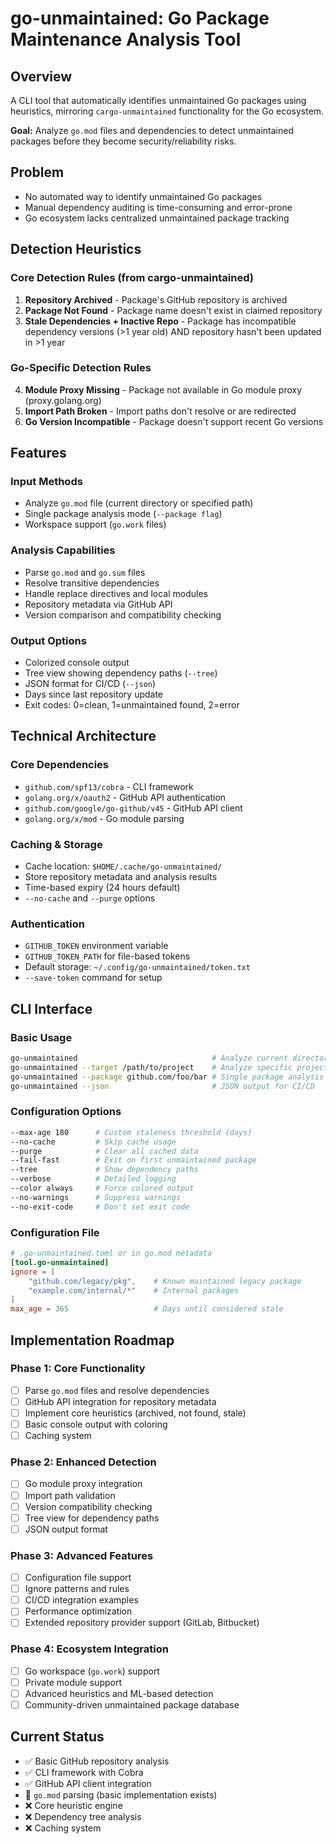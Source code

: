 # go-unmaintained: Go Package Maintenance Analysis Tool

## Overview
A CLI tool that automatically identifies unmaintained Go packages using heuristics, mirroring `cargo-unmaintained` functionality for the Go ecosystem.

**Goal:** Analyze `go.mod` files and dependencies to detect unmaintained packages before they become security/reliability risks.

## Problem
- No automated way to identify unmaintained Go packages
- Manual dependency auditing is time-consuming and error-prone  
- Go ecosystem lacks centralized unmaintained package tracking

## Detection Heuristics

### Core Detection Rules (from cargo-unmaintained)
1. **Repository Archived** - Package's GitHub repository is archived
2. **Package Not Found** - Package name doesn't exist in claimed repository  
3. **Stale Dependencies + Inactive Repo** - Package has incompatible dependency versions (>1 year old) AND repository hasn't been updated in >1 year

### Go-Specific Detection Rules
4. **Module Proxy Missing** - Package not available in Go module proxy (proxy.golang.org)
5. **Import Path Broken** - Import paths don't resolve or are redirected
6. **Go Version Incompatible** - Package doesn't support recent Go versions

## Features

### Input Methods
- Analyze `go.mod` file (current directory or specified path)
- Single package analysis mode (`--package flag`)
- Workspace support (`go.work` files)

### Analysis Capabilities  
- Parse `go.mod` and `go.sum` files
- Resolve transitive dependencies
- Handle replace directives and local modules
- Repository metadata via GitHub API
- Version comparison and compatibility checking

### Output Options
- Colorized console output
- Tree view showing dependency paths (`--tree`)
- JSON format for CI/CD (`--json`)
- Days since last repository update
- Exit codes: 0=clean, 1=unmaintained found, 2=error

## Technical Architecture

### Core Dependencies
- `github.com/spf13/cobra` - CLI framework  
- `golang.org/x/oauth2` - GitHub API authentication
- `github.com/google/go-github/v45` - GitHub API client
- `golang.org/x/mod` - Go module parsing

### Caching & Storage
- Cache location: `$HOME/.cache/go-unmaintained/` 
- Store repository metadata and analysis results
- Time-based expiry (24 hours default)
- `--no-cache` and `--purge` options

### Authentication
- `GITHUB_TOKEN` environment variable
- `GITHUB_TOKEN_PATH` for file-based tokens  
- Default storage: `~/.config/go-unmaintained/token.txt`
- `--save-token` command for setup

## CLI Interface

### Basic Usage
```bash
go-unmaintained                              # Analyze current directory
go-unmaintained --target /path/to/project    # Analyze specific project  
go-unmaintained --package github.com/foo/bar # Single package analysis
go-unmaintained --json                       # JSON output for CI/CD
```

### Configuration Options
```bash
--max-age 180      # Custom staleness threshold (days)
--no-cache         # Skip cache usage
--purge            # Clear all cached data
--fail-fast        # Exit on first unmaintained package  
--tree             # Show dependency paths
--verbose          # Detailed logging
--color always     # Force colored output
--no-warnings      # Suppress warnings
--no-exit-code     # Don't set exit code
```

### Configuration File
```toml
# .go-unmaintained.toml or in go.mod metadata
[tool.go-unmaintained]
ignore = [
    "github.com/legacy/pkg",    # Known maintained legacy package
    "example.com/internal/*"    # Internal packages
]
max_age = 365                   # Days until considered stale
```

## Implementation Roadmap

### Phase 1: Core Functionality
- [ ] Parse `go.mod` files and resolve dependencies
- [ ] GitHub API integration for repository metadata  
- [ ] Implement core heuristics (archived, not found, stale)
- [ ] Basic console output with coloring
- [ ] Caching system

### Phase 2: Enhanced Detection  
- [ ] Go module proxy integration
- [ ] Import path validation
- [ ] Version compatibility checking
- [ ] Tree view for dependency paths
- [ ] JSON output format

### Phase 3: Advanced Features
- [ ] Configuration file support
- [ ] Ignore patterns and rules
- [ ] CI/CD integration examples
- [ ] Performance optimization
- [ ] Extended repository provider support (GitLab, Bitbucket)

### Phase 4: Ecosystem Integration
- [ ] Go workspace (`go.work`) support  
- [ ] Private module support
- [ ] Advanced heuristics and ML-based detection
- [ ] Community-driven unmaintained package database

## Current Status
- ✅ Basic GitHub repository analysis
- ✅ CLI framework with Cobra
- ✅ GitHub API client integration
- 🔄 `go.mod` parsing (basic implementation exists)
- ❌ Core heuristic engine
- ❌ Dependency tree analysis
- ❌ Caching system